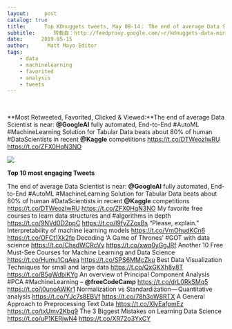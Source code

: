 ```yaml
---
layout:     post
catalog: true
title:      Top KDnuggets tweets, May 08-14： The end of average Data Scientist is near： @GoogleAI fully automated, End-to-End #AutoML #MachineLearning
subtitle:      转载自：http://feedproxy.google.com/~r/kdnuggets-data-mining-analytics/~3/jRzCyWuec7A/top-tweets-may08-14.html
date:      2019-05-15
author:      Matt Mayo Editor
tags:
    - data
    - machinelearning
    - favorited
    - analysis
    - tweets
---
```



  
 

**Most Retweeted, Favorited, Clicked & Viewed:**The end of average Data Scientist is near: 
**@GoogleAI** fully automated, End-to-End #AutoML #MachineLearning Solution for Tabular Data beats about 80% of human #DataScientists in recent **@Kaggle** competitions https://t.co/DTWeozIwRU https://t.co/ZFX0HqN3NO


![](https://pbs.twimg.com/media/D6SlsRLW0AAQilF.png)



**Top 10 most engaging Tweets**

 The end of average Data Scientist is near: 
**@GoogleAI** fully automated, End-to-End #AutoML #MachineLearning Solution for Tabular Data beats about 80% of human #DataScientists in recent **@Kaggle** competitions https://t.co/DTWeozIwRU https://t.co/ZFX0HqN3NO
 My favorite free courses to learn data structures and #algorithms in depth https://t.co/9NVd0D2ppC https://t.co/l9fyZZoxBs
 “Please, explain.” Interpretability of machine learning models https://t.co/VmOhudKCn6 https://t.co/OFCt1Xk2fp
 Decoding ‘A Game of Thrones’ #GOT with data science https://t.co/ChsdWCRcVv https://t.co/xwq0yGgJRf
 Another 10 Free Must-See Courses for Machine Learning and Data Science https://t.co/Humu1CqAea https://t.co/SPS6MMcZku
 Best Data Visualization Techniques for small and large data https://t.co/QxGKXh8v8T https://t.co/B5gWdbiKYg
 An overview of Principal Component Analysis #PCA #MachineLearning – **@freeCodeCamp** https://t.co/drL0RkSMq5 https://t.co/j0unoAWKr1
 Normalization vs Standardization — Quantitative analysis https://t.co/YJc7s8EBVf https://t.co/78h3oW8RTX
 A General Approach to Preprocessing Text Data https://t.co/XIyEafpmEz https://t.co/txUmv2Kbq9
 The 3 Biggest Mistakes on Learning Data Science https://t.co/uP1KERjwN4 https://t.co/XR72o3YxCY
 






